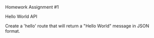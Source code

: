 Homework Assignment #1

Hello World API

Create a 'hello' route that will return a "Hello World" message in JSON format. 